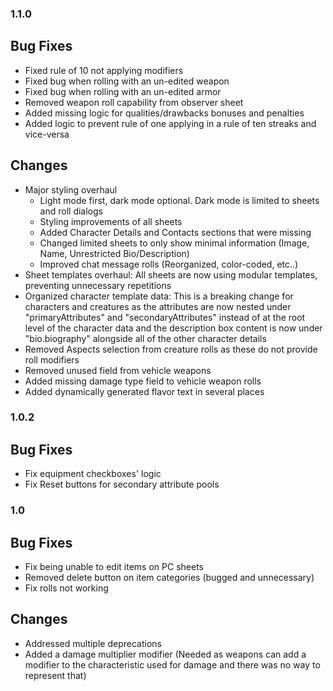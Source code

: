 ### 1.1.0

## Bug Fixes

- Fixed rule of 10 not applying modifiers
- Fixed bug when rolling with an un-edited weapon
- Fixed bug when rolling with an un-edited armor
- Removed weapon roll capability from observer sheet
- Added missing logic for qualities/drawbacks bonuses and penalties
- Added logic to prevent rule of one applying in a rule of ten streaks and vice-versa


## Changes

- Major styling overhaul
    - Light mode first, dark mode optional. Dark mode is limited to sheets and roll dialogs
    - Styling improvements of all sheets
    - Added Character Details and Contacts sections that were missing
    - Changed limited sheets to only show minimal information (Image, Name, Unrestricted Bio/Description)
    - Improved chat message rolls (Reorganized, color-coded, etc..)
- Sheet templates overhaul: All sheets are now using modular templates, preventing unnecessary repetitions
- Organized character template data: This is a breaking change for characters and creatures as the attributes are now nested under "primaryAttributes" and "secondaryAttributes" instead of at the root level of the character data and the description box content is now under "bio.biography" alongside all of the other character details
- Removed Aspects selection from creature rolls as these do not provide roll modifiers
- Removed unused field from vehicle weapons
- Added missing damage type field to vehicle weapon rolls
- Added dynamically generated flavor text in several places


### 1.0.2

## Bug Fixes

- Fix equipment checkboxes' logic
- Fix Reset buttons for secondary attribute pools

### 1.0

## Bug Fixes

- Fix being unable to edit items on PC sheets
- Removed delete button on item categories (bugged and unnecessary) 
- Fix rolls not working

## Changes

- Addressed multiple deprecations
- Added a damage multiplier modifier (Needed as weapons can add a modifier to the characteristic used for damage and there was no way to represent that)